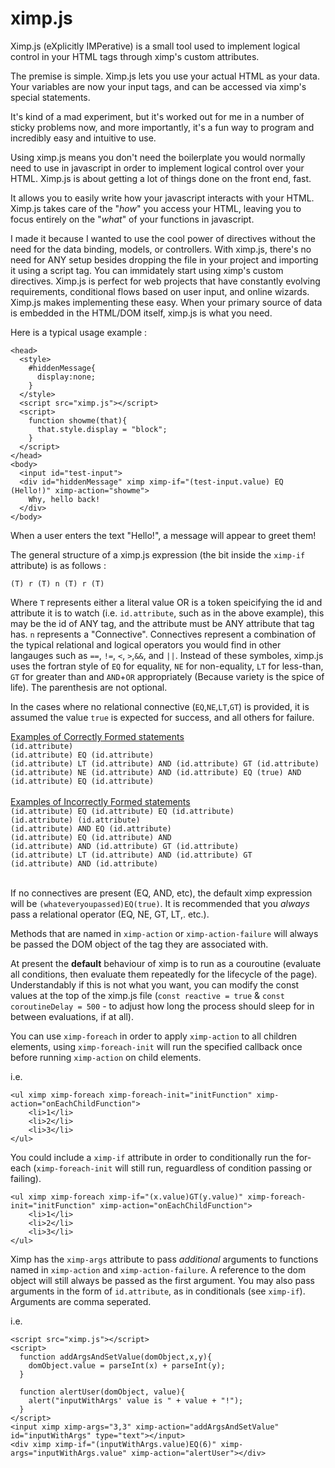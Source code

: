 # ximp.js
Ximp.js (eXplicitly IMPerative) is a small tool used to implement logical control in your HTML tags through ximp's custom attributes.

The premise is simple. Ximp.js lets you use your actual HTML as your data. Your variables are now your input tags, and can be accessed via ximp's special statements.

It's kind of a mad experiment, but it's worked out for me in a number of sticky problems now, and more importantly, it's a fun way to program and incredibly easy and intuitive to use.

Using ximp.js means you don't need the boilerplate you would normally need to use in javascript in order to implement logical control over your HTML. Ximp.js is about getting a lot of things done on the front end, fast.

It allows you to easily write how your javascript interacts with your HTML. Ximp.js takes care of the "<i>how</i>" you access your HTML, leaving you to focus entirely on the "<i>what</i>" of your functions in javascript.

I made it because I wanted to use the cool power of directives without the need for the data binding, models, or controllers. With ximp.js, there's no need for ANY setup besides dropping the file in your project and importing it using a script tag. You can immidately start using ximp's custom directives. Ximp.js is perfect for web projects that have constantly evolving requirements, conditional flows based on user input, and online wizards. Ximp.js makes implementing these easy. When your primary source of data is embedded in the HTML/DOM itself, ximp.js is what you need.

Here is a typical usage example :

```
<head>
  <style>
    #hiddenMessage{
      display:none;
    }
  </style>
  <script src="ximp.js"></script>
  <script>
    function showme(that){
      that.style.display = "block";
    }
  </script>
</head>
<body>
  <input id="test-input">
  <div id="hiddenMessage" ximp ximp-if="(test-input.value) EQ (Hello!)" ximp-action="showme">
    Why, hello back!
  </div>
</body>
```

When a user enters the text "Hello!", a message will appear to greet them!

The general structure of a ximp.js expression (the bit inside the `ximp-if` attribute) is as follows : 

`(T) r (T) n (T) r (T)`

Where `T` represents either a literal value OR is a token speicifying the id and attribute it is to watch (i.e. `id.attribute`, such as in the above example), this may be the id of ANY tag, and the attribute must be ANY attribute that tag has. `n` represents a "Connective". Connectives represent a combination of the typical relational and logical operators you would find in other langauges such as `==`, `!=`, `<`, `>`,`&&`, and `||`. Instead of these symboles, ximp.js uses the fortran style of `EQ` for equality, `NE` for non-equality, `LT` for less-than, `GT` for greater than and `AND`+`OR` appropriately (Because variety is the spice of life). The parenthesis are not optional.

In the cases where no relational connective (`EQ`,`NE`,`LT`,`GT`) is provided, it is assumed the value `true` is expected for success, and all others for failure.

<u>Examples of Correctly Formed statements</u>
<br/>
`(id.attribute)`<br/>
`(id.attribute) EQ (id.attribute)`<br/>
`(id.attribute) LT (id.attribute) AND (id.attribute) GT (id.attribute)`<br/>
`(id.attribute) NE (id.attribute) AND (id.attribute) EQ (true) AND (id.attribute) EQ (id.attribute)`<br/>
<br/>
<u>Examples of Incorrectly Formed statements</u>
<br/>
`(id.attribute) EQ (id.attribute) EQ (id.attribute)` <br/>
`(id.attribute) (id.attribute)` <br/>
`(id.attribute) AND EQ (id.attribute)` <br/>
`(id.attribute) EQ (id.attribute) AND` <br/>
`(id.attribute) AND (id.attribute) GT (id.attribute)` <br/>
`(id.attribute) LT (id.attribute) AND (id.attribute) GT` <br/>
`(id.attribute) AND (id.attribute)` <br/>
<br/>

If no connectives are present (EQ, AND, etc), the default ximp expression will be `(whateveryoupassed)EQ(true)`. It is recommended that you <i>always</i> pass a relational operator (EQ, NE, GT, LT,. etc.).

Methods that are named in `ximp-action` or `ximp-action-failure` will always be passed the DOM object of the tag they are associated with.

At present the <b>default</b> behaviour of ximp is to run as a couroutine (evaluate all conditions, then evaluate them repeatedly for the lifecycle of the page). Understandably if this is not what you want, you can modify the const values at the top of the ximp.js file (`const reactive = true` & `const coroutineDelay = 500` - to adjust how long the process should sleep for in between evaluations, if at all).

You can use `ximp-foreach` in order to apply `ximp-action` to all children elements, using `ximp-foreach-init` will run the specified callback once before running `ximp-action` on child elements.

i.e. 

```
<ul ximp ximp-foreach ximp-foreach-init="initFunction" ximp-action="onEachChildFunction">
    <li>1</li>
    <li>2</li>
    <li>3</li>
</ul>
```

You could include a `ximp-if` attribute in order to conditionally run the for-each (`ximp-foreach-init` will still run, reguardless of condition passing or failing).

```
<ul ximp ximp-foreach ximp-if="(x.value)GT(y.value)" ximp-foreach-init="initFunction" ximp-action="onEachChildFunction">
    <li>1</li>
    <li>2</li>
    <li>3</li>
</ul>
```

Ximp has the `ximp-args` attribute to pass <i>additional</i> arguments to functions named in `ximp-action` and `ximp-action-failure`.
A reference to the dom object will still always be passed as the first argument. You may also pass arguments in the form of `id.attribute`, as in conditionals (see `ximp-if`). Arguments are comma seperated.

i.e.

```
<script src="ximp.js"></script>
<script>
  function addArgsAndSetValue(domObject,x,y){
    domObject.value = parseInt(x) + parseInt(y);
  }
  
  function alertUser(domObject, value){
    alert("inputWithArgs' value is " + value + "!");
  }
</script>
<input ximp ximp-args="3,3" ximp-action="addArgsAndSetValue" id="inputWithArgs" type="text"></input>
<div ximp ximp-if="(inputWithArgs.value)EQ(6)" ximp-args="inputWithArgs.value" ximp-action="alertUser"></div>
```
